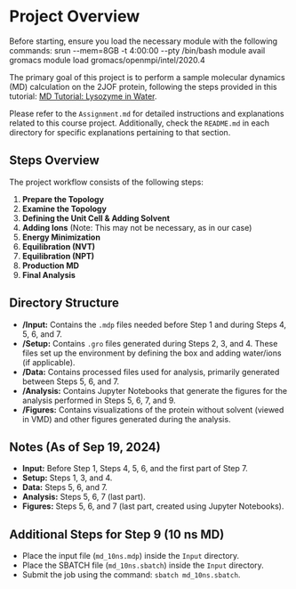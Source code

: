 # Project Overview
Before starting, ensure you load the necessary module with the following commands:
    srun --mem=8GB -t 4:00:00 --pty /bin/bash 
    module avail gromacs 
    module load gromacs/openmpi/intel/2020.4

The primary goal of this project is to perform a sample molecular dynamics (MD) calculation on the 2JOF protein, following the steps provided in this tutorial: [MD Tutorial: Lysozyme in Water](http://www.mdtutorials.com/gmx/lysozyme/index.html).

Please refer to the `Assignment.md` for detailed instructions and explanations related to this course project. Additionally, check the `README.md` in each directory for specific explanations pertaining to that section.

## Steps Overview

The project workflow consists of the following steps:

1. **Prepare the Topology**
2. **Examine the Topology**
3. **Defining the Unit Cell & Adding Solvent**
4. **Adding Ions** (Note: This may not be necessary, as in our case)
5. **Energy Minimization**
6. **Equilibration (NVT)**
7. **Equilibration (NPT)**
8. **Production MD**
9. **Final Analysis**

## Directory Structure
- **/Input:** Contains the `.mdp` files needed before Step 1 and during Steps 4, 5, 6, and 7.
- **/Setup:** Contains `.gro` files generated during Steps 2, 3, and 4. These files set up the environment by defining the box and adding water/ions (if applicable).
- **/Data:** Contains processed files used for analysis, primarily generated between Steps 5, 6, and 7.
- **/Analysis:** Contains Jupyter Notebooks that generate the figures for the analysis performed in Steps 5, 6, 7, and 9.
- **/Figures:** Contains visualizations of the protein without solvent (viewed in VMD) and other figures generated during the analysis.

## Notes (As of Sep 19, 2024)
- **Input:** Before Step 1, Steps 4, 5, 6, and the first part of Step 7.
- **Setup:** Steps 1, 3, and 4.
- **Data:** Steps 5, 6, and 7.
- **Analysis:** Steps 5, 6, 7 (last part).
- **Figures:** Steps 5, 6, and 7 (last part, created using Jupyter Notebooks).

## Additional Steps for Step 9 (10 ns MD)
- Place the input file (`md_10ns.mdp`) inside the `Input` directory.
- Place the SBATCH file (`md_10ns.sbatch`) inside the `Input` directory.
- Submit the job using the command: `sbatch md_10ns.sbatch`.
  

